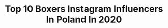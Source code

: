 ---
title: Top 10 Boxers Instagram Influencers In Poland In 2020
description: >-
  Find top boxers Instagram influencers in Poland in 2020. Most popular hashtags: #friends #braids #redlips #cigarette.
platform: Instagram
profiles:
  - username: "igorjakubowski_bb"
    fullname: >-
      Igor Jakubowski
    location: "Poland"
    followers: 90970
    engagement: 322
    commentsToLikes: 0.014455
    id: ck5bw4k6pkzn80i11c51v5t3i
    verified: true
    hashtags: "#zosta, #coronavirus, #styl, #chill"
  - username: "maciej.sulecki"
    fullname: >-
      Maciej Sulęcki
    location: "Poland"
    followers: 21923
    engagement: 281
    commentsToLikes: 0.020982
    id: ck55j4rt6w9kc0i11zk2cjdmy
    verified: false
    hashtags: "#koronawirus, #familytime, #kinderparty, #ramen"
  - username: "artur_szpilka"
    fullname: >-
      Artur Szpilka
    location: "Poland"
    followers: 202824
    engagement: 354
    commentsToLikes: 0.027857
    id: ck0vvst0kqlsc0i1972zgwxym
    verified: false
    hashtags: "#hophopchallenge, #kacpiborutapomocyszuka"
  - username: "klaudiibull"
    fullname: >-
      Klaudia Pawicka
    location: "Poland"
    followers: 7112
    engagement: 1231
    commentsToLikes: 0.019051
    id: ck5c3c903z0or0i11t7x8bfw8
    verified: false
    hashtags: "#psychopath, #back, #boxing, #baseballcap"
  - username: "pastuszki"
    fullname: >-
      Cyga, Sparta & Kroshka
    location: "Poland"
    followers: 2161
    engagement: 2498
    commentsToLikes: 0.126265
    id: ckaov6d4z392b0i78e648bazz
    verified: false
    hashtags: "#boxerdog, #catofinstagram, #psiafotografia, #weissersch"
  - username: "bobaandpiotr"
    fullname: >-
      Boba&Piotr
    location: "Poland"
    followers: 3256
    engagement: 3031
    commentsToLikes: 0.029378
    id: ck8t6vbohetcm0j78acow434b
    verified: false
    hashtags: "#brolove, #boxeraddicts, #boxerig, #cuteboxers"
  - username: "nnaklicka_makeup"
    fullname: >-
      𝒩𝒶𝓉𝒶𝓁𝒾𝒶
    location: "Poland"
    followers: 6817
    engagement: 2318
    commentsToLikes: 0.136916
    id: ck8tbf9fmvf9n0j7816b172dq
    verified: false
    hashtags: "#glow, #smokyeyes, #neongreen, #bohoglam"
  - username: "paulina_pastuszak"
    fullname: >-
      Paulina Pastuszak
    location: "Poland"
    followers: 33088
    engagement: 260
    commentsToLikes: 0.080896
    id: ck5zphqu4sowx0i14019zsphi
    verified: false
    hashtags: "#hybrydy, #rabat, #wolnyweekend, #biznes"
  - username: "ashimonster"
    fullname: >-
      𝕬𝖘𝖍𝖎 𝕸𝖔𝖓𝖘𝖙𝖊𝖗
    location: "Poland"
    followers: 7290
    engagement: 546
    commentsToLikes: 0.014534
    id: ck0u0at41t4060i194onjtnd3
    verified: false
    hashtags: "#redheadgirls, #inkedwomen, #lightandshadows, #bwportrait"
  - username: "adam_kornacki"
    fullname: >-
      Adam Kornacki
    location: "Poland"
    followers: 68651
    engagement: 369
    commentsToLikes: 0.022900
    id: ck5qcuv7psfs10i117whpow84
    verified: false
    hashtags: "#heavymetal, #muzyka, #vwgarbus, #musician"
---